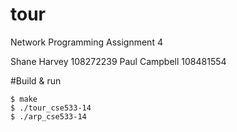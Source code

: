 tour
====

Network Programming Assignment 4

Shane Harvey 108272239
Paul Campbell 108481554


#Build & run
```
$ make
$ ./tour_cse533-14
$ ./arp_cse533-14
```

